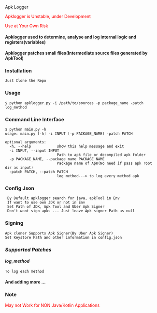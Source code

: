 Apk Logger

<span style="color:Red">Apklogger is Unstable, under Development </span>

<span style="color:Red"> Use at Your Own Risk </span>

#### Apklogger used to determine, analyse and log internal logic and registers(variables)  
#### Apklogger patches smali files(Intermediate source files generated by ApkTool)

### Installation
    Just Clone the Repo
### Usage
    $ python apklogger.py -i /path/to/sources -p package_name -patch log_method

### Command Line Interface
    $ python main.py -h
    usage: main.py [-h] -i INPUT [-p PACKAGE_NAME] -patch PATCH
    
    optional arguments:
      -h, --help            show this help message and exit
      -i INPUT, --input INPUT
                            Path to apk file or decompiled apk folder
      -p PACKAGE_NAME, --package_name PACKAGE_NAME
                            Package name of ApK(No need if pass apk root dir as input)
      -patch PATCH, --patch PATCH
                            log_method---> to log every method apk

### Config Json

     By Default apklogger search for java, apkTool in Env
     If want to use own JDK or not in Env
     Set Path of JDK, Apk Tool and Uber Apk Signer
     Don't want sign apks ... Just leave Apk signer Path as null
### Signing

    Apk cloner Supports Apk Signer(By Uber Apk Signer)
    Set Keystore Path and other information in config.json

### *Supported Patches*
#### *log_method*
    To log each method
#### And adding more ...


### Note
<span style="color:Red"> May not Work for NON Java/Kotlin Applications </span>
